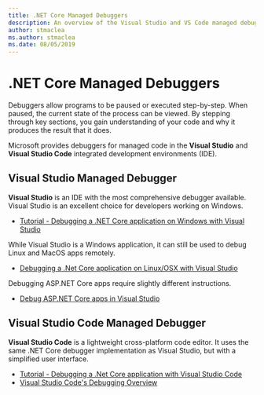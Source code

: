 ```yaml
---
title: .NET Core Managed Debuggers
description: An overview of the Visual Studio and VS Code managed debuggers.
author: stmaclea
ms.author: stmaclea
ms.date: 08/05/2019
---
```

# .NET Core Managed Debuggers

Debuggers allow programs to be paused or executed step-by-step. When paused, the current state of the process can be viewed. By stepping through key sections, you gain understanding of your code and why it produces the result that it does.

Microsoft provides debuggers for managed code in the **Visual Studio** and **Visual Studio Code** integrated development environments (IDE).

## Visual Studio Managed Debugger

**Visual Studio** is an IDE with the most comprehensive debugger available. Visual Studio is an excellent choice for developers working on Windows.
- [Tutorial - Debugging a .NET Core application on Windows with Visual Studio](../tutorials/debugging-with-visual-studio)

While Visual Studio is a Windows application, it can still be used to debug Linux and MacOS apps remotely.
- [Debugging a .Net Core application on Linux/OSX with Visual Studio](https://github.com/Microsoft/MIEngine/wiki/Offroad-Debugging-of-.NET-Core-on-Linux---OSX-from-Visual-Studio)

 Debugging ASP.NET Core apps require slightly different instructions.

- [Debug ASP.NET Core apps in Visual Studio](/visualstudio/debugger/how-to-enable-debugging-for-aspnet-applications#debug-aspnet-core-apps)

## Visual Studio Code Managed Debugger

**Visual Studio Code** is a lightweight cross-platform code editor. It uses the same .NET Core debugger implementation as Visual Studio, but with a simplified user interface.
- [Tutorial - Debugging a .Net Core application with Visual Studio Code](../tutorials/with-visual-studio-code#debug)
- [Visual Studio Code's Debugging Overview](https://code.visualstudio.com/docs/editor/debugging)
